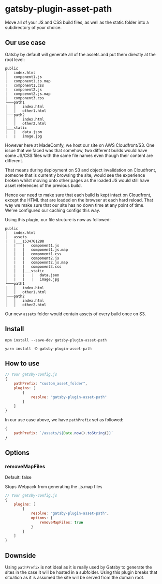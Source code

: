 # gatsby-plugin-asset-path

Move all of your JS and CSS build files, as well as the static folder into a subdirectory of your choice.

## Our use case

Gatsby by default will generate all of the assets and put them directly at the root level:

```
public
│   index.html
│   component1.js
|   component1.js.map
|   component1.css
|   component2.js
|   compoennt2.js.map
|   component3.css
└───path1
│   │   index.html
│   │   other1.html
│───path2
│   │   index.html
│   │   other2.html
|___static
|   |   data.json
|   |   image.jpg
```

However here at MadeComfy, we host our site on AWS Cloudfront/S3. One issue that we faced was that somehow, two different builds would have some JS/CSS files with the same file names even though their content are different.

That means during deployment on S3 and object invalidation on Cloudfront, someone that is currently browsing the site, would see the experience broken whilst moving onto other pages as the loaded JS would still have asset references of the previous build.

Hence our need to make sure that each build is kept intact on Cloudfront, except the HTML that are loaded on the browser at each hard reload. That way we make sure that our site has no down time at any point of time. We've configured our caching configs this way.

Using this plugin, our file struture is now as followed:

```
public
│   index.html
|___assets
|   |___1534761288
│   |   |   component1.js
│   |   |   component1.js.map
│   |   |   component1.css
│   |   |   component2.js
│   |   |   compoennt2.js.map
│   |   |   component3.css
│   |   |___static
│   |   |   |   data.json
│   |   |   |   image.jpg
└───path1
│   │   index.html
│   │   other1.html
│───path2
│   │   index.html
│   │   other2.html
```

Our new `assets` folder would contain assets of every build once on S3.

## Install

```
npm install --save-dev gatsby-plugin-asset-path
```
```
yarn install -D gatsby-plugin-asset-path
```

## How to use

```javascript
// Your gatsby-config.js
{
    pathPrefix: "custom_asset_folder",
    plugins: [
        {
            resolve: "gatsby-plugin-asset-path"
        }
    ]
}
```

In our use case above, we have `pathPrefix` set as followed:
```javascript
{
    pathPrefix: `/assets/${Date.now().toString()}`
}
```

## Options

### removeMapFiles

Default: false

Stops Webpack from generating the .js.map files

```javascript
// Your gatsby-config.js
{
    plugins: [
        {
            resolve: "gatsby-plugin-asset-path",
            options: {
                removeMapFiles: true
            }
        }
    ]
}
```

## Downside

Using `pathPrefix` is not ideal as it is really used by Gatsby to generate the sites in the case it will be hosted in a subfolder. Using this plugin breaks that situation as it is assumed the site will be served from the domain root.
